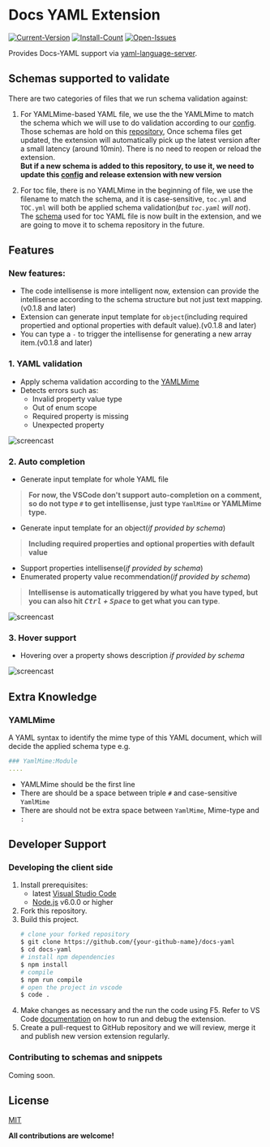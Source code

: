 
# Docs YAML Extension

[![Current-Version](https://vsmarketplacebadge.apphb.com/version/docsmsft.docs-yaml.svg)](https://marketplace.visualstudio.com/items?itemName=docsmsft.docs-yaml)
[![Install-Count](https://vsmarketplacebadge.apphb.com/installs/docsmsft.docs-yaml.svg)](https://marketplace.visualstudio.com/items?itemName=docsmsft.docs-yaml)
[![Open-Issues](https://vsmarketplacebadge.apphb.com/rating/docsmsft.docs-yaml.svg)](https://marketplace.visualstudio.com/items?itemName=docsmsft.docs-yaml)

Provides Docs-YAML support via [yaml-language-server](https://github.com/redhat-developer/yaml-language-server).

## Schemas supported to validate

There are two categories of files that we run schema validation against:

1. For YAMLMime-based YAML file, we use the the YAMLMime to match the schema which we will use to do validation according to our [config](https://raw.githubusercontent.com/928PJY/docs-yaml/master/config/schema_config.json).  
Those schemas are hold on this [repository](https://github.com/MicrosoftDocs/schemas), Once schema files get updated, the extension will automatically pick up the latest version after a small latency (around 10min). There is no need to reopen or reload the extension.  
**But if a new schema is added to this repository, to use it, we need to update this [config](https://raw.githubusercontent.com/928PJY/docs-yaml/master/config/schema_config.json) and release extension with new version**

2. For toc file, there is no YAMLMime in the beginning of file, we use the filename to match the schema, and it is case-sensitive, `toc.yml` and `TOC.yml` will both be applied schema validation(*but `toc.yaml` will not*).  
The [schema](https://github.com/928PJY/docs-yaml/blob/master/schemas/toc.schema.json) used for toc YAML file is now built in the extension, and we are going to move it to schema repository in the future.

## Features

### New features:

* The code intellisense is more intelligent now, extension can provide the intellisense according to the schema structure but not just text mapping.(v0.1.8 and later)
* Extension can generate input template for `object`(including required propertied and optional properties with default value).(v0.1.8 and later)
* You can type a `-` to trigger the intellisense for generating a new array item.(v0.1.8 and later)

### 1. YAML validation

* Apply schema validation according to the [YAMLMime](#YamlMime)
* Detects errors such as:
    * Invalid property value type
    * Out of enum scope
    * Required property is missing
    * Unexpected property

![screencast](https://raw.githubusercontent.com/928PJY/docs-yaml/master/images/docs-yaml-extension-validation.gif)

### 2. Auto completion

* Generate input template for whole YAML file

> **For now, the VSCode don't support auto-completion on a comment, so do not type `#` to get intellisense, just type `YamlMime` or YAMLMime type.**

* Generate input template for an object(*if provided by schema*)  

> **Including required properties and optional properties with default value**

* Support properties intellisense(*if provided by schema*)
* Enumerated property value recommendation(*if provided by schema*)

> **Intellisense is automatically triggered by what you have typed, but you can  also hit *<kbd>Ctrl</kbd> + <kbd>Space</kbd>* to get what you can type**.

![screencast](https://raw.githubusercontent.com/928PJY/docs-yaml/master/images/docs-yaml-extension-intellisense.gif)

### 3. Hover support

* Hovering over a property shows description *if provided by schema*

![screencast](https://raw.githubusercontent.com/928PJY/docs-yaml/master/images/docs-yaml-extension-hover.gif)

## Extra Knowledge

### **YAMLMime**

A YAML syntax to identify the mime type of this YAML document, which will decide the applied schema type
e.g.

```yaml
### YamlMime:Module
....
```

* YAMLMime should be the first line
* There are should be a space between triple `#` and case-sensitive `YamlMime`
* There are should not be extra space between `YamlMime`, Mime-type and `:`

## Developer Support

### Developing the client side

1. Install prerequisites:
   * latest [Visual Studio Code](https://code.visualstudio.com/)
   * [Node.js](https://nodejs.org/) v6.0.0 or higher
2. Fork this repository.
3. Build this project.
    ```bash
    # clone your forked repository
    $ git clone https://github.com/{your-github-name}/docs-yaml
    $ cd docs-yaml
    # install npm dependencies
    $ npm install
    # compile
    $ npm run compile
    # open the project in vscode
    $ code .
    ```
4. Make changes as necessary and the run the code using F5.
    Refer to VS Code [documentation](https://code.visualstudio.com/docs/extensions/debugging-extensions) on how to run and debug the extension.
5. Create a pull-request to GitHub repository and we will review, merge it and publish new version extension regularly.

### Contributing to schemas and snippets

Coming soon.

## License

[MIT](https://docsmsft.gallerycdn.vsassets.io/extensions/docsmsft/docs-markdown/0.2.2/1547755350969/Microsoft.VisualStudio.Services.Content.License)

**All contributions are welcome!**
